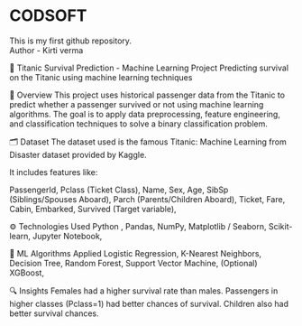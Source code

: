 # CODSOFT
This is my first github repository.
<br>
Author - Kirti verma


🚢 Titanic Survival Prediction - Machine Learning Project
Predicting survival on the Titanic using machine learning techniques

📌 Overview
This project uses historical passenger data from the Titanic to predict whether a passenger survived or not using machine learning algorithms. The goal is to apply data preprocessing, feature engineering, and classification techniques to solve a binary classification problem.

🗂️ Dataset
The dataset used is the famous Titanic: Machine Learning from Disaster dataset provided by Kaggle.

It includes features like:

PassengerId,
Pclass (Ticket Class),
Name,
Sex,
Age,
SibSp (Siblings/Spouses Aboard),
Parch (Parents/Children Aboard),
Ticket,
Fare,
Cabin,
Embarked,
Survived (Target variable),

⚙️ Technologies Used
Python ,
Pandas,
NumPy,
Matplotlib / Seaborn,
Scikit-learn,
Jupyter Notebook,

🧠 ML Algorithms Applied
Logistic Regression,
K-Nearest Neighbors,
Decision Tree,
Random Forest,
Support Vector Machine,
(Optional) XGBoost,

🔍 Insights
Females had a higher survival rate than males.
Passengers in higher classes (Pclass=1) had better chances of survival.
Children also had better survival chances.




